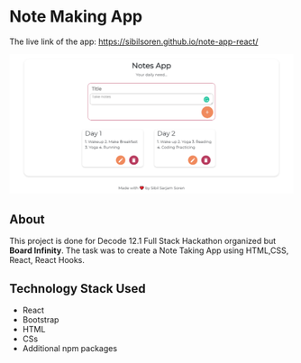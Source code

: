 # Note Making App

The live link of the app: https://sibilsoren.github.io/note-app-react/

![image](./images/Hackathon.png)

## About

This project is done for Decode 12.1 Full Stack Hackathon organized but **Board Infinity**. The task was to create a Note Taking App using HTML,CSS, React, React Hooks.

## Technology Stack Used

- React
- Bootstrap
- HTML
- CSs
- Additional npm packages
